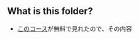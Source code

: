 ## What is this folder?
- [このコース](https://www.udemy.com/course/road-to-javascript-master/)が無料で見れたので、その内容

